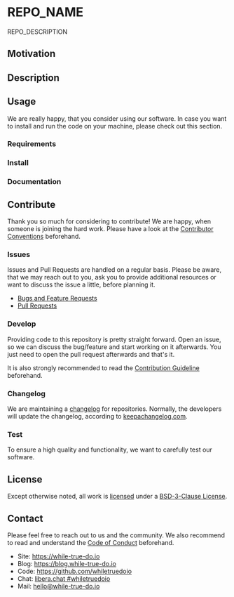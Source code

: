 <!--
reference: https://www.makeareadme.com/
reference: https://commonmark.org/
-->

<!--
TODO: Intro

Thank you a lot for starting a new repository.

We want to be very transparent and provide proper documentation to users of
products, software and services. To ensure this, we have set up this repository.

Before going any further, please ensure that you have read the Contribution
Guidelines and you are willing to accept these.

Please read each of the below sections and comments carefully and check each
section. It may happen that a section, file or content does not apply to you:
Please feel free to remove sections or mention, that there is nothing needed
or keep the TODO there until it is done.

Please also search for the terms REPO_NAME and REPO_DESCRIPTION and replace them
with some useful text.

Before releasing something, we also recommend to get in touch with the project
owners for a review of your code and documentation.
-->

# REPO_NAME

REPO_DESCRIPTION

## Motivation

<!-- TODO: Motivation

This section describes the motivation to create the software.

Why is this repository needed?
Which problem is solved?
Who may need it?
-->

## Description

<!-- TODO: Description

This section describes the software/code itself. Please describe the software
thoroughly, so a user gets a good understanding what to expect, when using it.

Optional: Add subsections for features, screenshots, etc. and/or add files
in docs/* (documents) or assets/* (pictures, images, diagrams).
-->

## Usage

We are really happy, that you consider using our software. In case you want to
install and run the code on your machine, please check out this section.

### Requirements

<!-- TODO: Requirements

This section describes what one needs to run the code in production.

What is needed beforehand?
What are prerequisites to start with an installation?
Are there any dependencies, that needs to be solved?

Optional: Use and link a docs/REQUIREMENTS.md
-->

### Install

<!-- TODO: Install

This section describes how to install the product to actually use it.

How to install the content?
Are there manual steps?
Providing a step-by-step guide is recommended.

Optional: Use and link a docs/INSTALL.md
-->

### Documentation

<!-- TODO: Documentation

This section describes how to use or administrate the software.

First steps after the installation?
Important things the user/admin should know?
Could you provide examples to use the code?
Were to find additional documentation?

Optional: Use and link docs/*.md files
-->

## Contribute

Thank you so much for considering to contribute! We are happy, when someone is
joining the hard work. Please have a look at the
[Contributor Conventions](https://github.com/whiletruedoio/.github/blob/main/docs/CONTRIBUTING.md)
beforehand.

### Issues

Issues and Pull Requests are handled on a regular basis. Please be aware, that
we may reach out to you, ask you to provide additional resources or want to
discuss the issue a little, before planning it.

- [Bugs and Feature Requests](https://github.com/whiletruedoio/REPO_NAME/issues)
- [Pull Requests](https://github.com/whiletruedoio/REPO_NAME/pulls)

### Develop

Providing code to this repository is pretty straight forward. Open an issue,
so we can discuss the bug/feature and start working on it afterwards. You just
need to open the pull request afterwards and that's it.

It is also strongly recommended to read the
[Contribution Guideline](https://github.com/whiletruedoio/.github/blob/main/docs/CONTRIBUTING.md)
beforehand.

### Changelog

We are maintaining a [changelog](CHANGELOG.md) for repositories. Normally, the
developers will update the changelog, according to
[keepachangelog.com](https://keepachangelog.com/).

<!-- TODO: Changelog

Please update and maintain the CHANGELOG.md
-->

### Test

To ensure a high quality and functionality, we want to carefully test our
software. 

<!-- TODO: Test

Add your guideline, how to test.
How to execute the tests locally?
What is automatically done?

Optional: Use and link a docs/TEST.md
Optional: Provide additional test scripts and helpers in tests/
-->

## License

Except otherwise noted, all work is [licensed](LICENSE) under a
[BSD-3-Clause License](https://opensource.org/licenses/BSD-3-Clause).

<!-- TODO: License

Adapt the LICENSE to your needs.
-->

## Contact

Please feel free to reach out to us and the community. We also recommend to read
and understand the
[Code of Conduct](https://github.com/whiletruedoio/.github/blob/main/docs/CODE_OF_CONDUCT.md)
beforehand.

- Site: <https://while-true-do.io>
- Blog: <https://blog.while-true-do.io>
- Code: <https://github.com/whiletruedoio>
- Chat: [libera.chat #whiletruedoio](https://web.libera.chat/gamja/#whiletruedo)
- Mail: [hello@while-true-do.io](mailto:hello@while-true-do.io)
